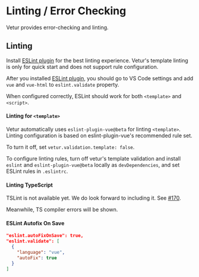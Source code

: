 # Linting / Error Checking

Vetur provides error-checking and linting.

## Linting

Install [ESLint plugin](https://marketplace.visualstudio.com/items?itemName=dbaeumer.vscode-eslint) for the best linting experience. Vetur's template linting is only for quick start and does not support rule configuration.

After you installed [ESLint plugin](https://marketplace.visualstudio.com/items?itemName=dbaeumer.vscode-eslint), you should go to VS Code settings and add `vue` and `vue-html` to `eslint.validate` property.

When configured correctly, ESLint should work for both `<template>` and `<script>`.

#### Linting for `<template>`

Vetur automatically uses `eslint-plugin-vue@beta` for linting `<template>`. Linting configuration is based on eslint-plugin-vue's recommended rule set.

To turn it off, set `vetur.validation.template: false`.

To configure linting rules, turn off vetur's template validation and install `eslint` and `eslint-plugin-vue@beta` locally as `devDependencies`, and set ESLint rules in `.eslintrc`.

#### Linting TypeScript

TSLint is not available yet. We do look forward to including it. See [#170](https://github.com/vuejs/vetur/issues/170).

Meanwhile, TS compiler errors will be shown.

#### ESLint Autofix On Save

  ```json
  "eslint.autoFixOnSave": true,
  "eslint.validate": [
    {
      "language": "vue",
      "autoFix": true
    }
  ]
  ```